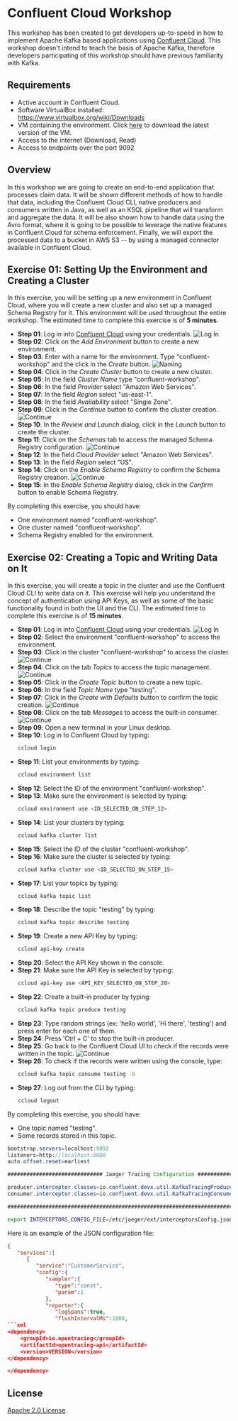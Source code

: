 # Confluent Cloud Workshop
This workshop has been created to get developers up-to-speed in how to implement Apache Kafka based applications using [Confluent Cloud](https://www.confluent.io/confluent-cloud). This workshop doesn't intend to teach the basis of Apache Kafka, therefore developers participating of this workshop should have previous familiarity with Kafka.

## Requirements

- Active account in Confluent Cloud.
- Software VirtualBox installed: https://www.virtualbox.org/wiki/Downloads
- VM containing the environment. Click [here](https://riferrei-sharing.s3-accelerate.amazonaws.com/confluent-workshop.zip) to download the latest version of the VM.
- Access to the internet (Download, Read)
- Access to endpoints over the port 9092

## Overview

In this workshop we are going to create an end-to-end application that processes claim data. It will be shown different methods of how to handle that data, including the Confluent Cloud CLI, native producers and consumers written in Java, as well as an KSQL pipeline that will transform and aggregate the data. It will be also shown how to handle data using the Avro format, where it is going to be possible to leverage the native features in Confluent Cloud for schema enforcement. Finally, we will export the processed data to a bucket in AWS S3 -- by using a managed connector available in Confluent Cloud.

## Exercise 01: Setting Up the Environment and Creating a Cluster

In this exercise, you will be setting up a new environment in Confluent Cloud, where you will create a new cluster and also set up a managed Schema Registry for it. This environment will be used throughout the entire workshop. The estimated time to complete this exercise is of **5 minutes**.

- **Step 01**: Log in into [Confluent Cloud](https://confluent.cloud/login) using your credentials.
  ![Log In](images/exer01/step01.png)
- **Step 02**: Click on the *Add Environment* button to create a new environment.
- **Step 03**: Enter with a name for the environment. Type "confluent-workshop" and the click in the *Create* button.
  ![Naming](images/exer01/step03.png)
- **Step 04**: Click in the *Create Cluster* button to create a new cluster.
- **Step 05**: In the field *Cluster Name* type "confluent-workshop".
- **Step 06**: In the field *Provider* select "Amazon Web Services".
- **Step 07**: In the field *Region* select "us-east-1".
- **Step 08**: In the field *Availability* select "Single Zone".
- **Step 09**: Click in the *Continue* button to confirm the cluster creation.
  ![Continue](images/exer01/step09.png)
- **Step 10**: In the *Review and Launch* dialog, click in the *Launch* button to create the cluster.
- **Step 11**: Click on the *Schemas* tab to access the managed Schema Registry configuration.
  ![Continue](images/exer01/step11.png)
- **Step 12**: In the field *Cloud Provider* select "Amazon Web Services".
- **Step 13**: In the field *Region* select "US".
- **Step 14**: Click on the *Enable Schema Registry* to confirm the Schema Registry creation.
  ![Continue](images/exer01/step14.png)
- **Step 15**: In the *Enable Schema Registry* dialog, click in the *Confirm* button to enable Schema Registry.

By completing this exercise, you should have:

- One environment named "confluent-workshop".
- One cluster named "confluent-workshop".
- Schema Registry enabled for the environment.

## Exercise 02: Creating a Topic and Writing Data on It

In this exercise, you will create a topic in the cluster and use the Confluent Cloud CLI to write data on it. This exercise will help you understand the concept of authentication using API Keys, as well as some of the basic functionality found in both the UI and the CLI. The estimated time to complete this exercise is of **15 minutes**.

- **Step 01**: Log in into [Confluent Cloud](https://confluent.cloud/login) using your credentials.
  ![Log In](images/exer01/step01.png)
- **Step 02**: Select the environment "confluent-workshop" to access the environment.
- **Step 03**: Click in the cluster "confluent-workshop" to access the cluster.
  ![Continue](images/exer02/step03.png)
- **Step 04**: Click on the tab *Topics* to access the topic management.
  ![Continue](images/exer02/step04.png)
- **Step 05**: Click in the *Create Topic* button to create a new topic.
- **Step 06**: In the field *Topic Name* type "testing".
- **Step 07**: Click in the *Create with Defaults* button to confirm the topic creation.
  ![Continue](images/exer02/step07.png)
- **Step 08**: Click on the tab *Messages* to access the built-in consumer.
  ![Continue](images/exer02/step08.png)
- **Step 09**: Open a new terminal in your Linux desktop.
- **Step 10**: Log in to Confluent Cloud by typing:
  ```bash
  ccloud login
  ```
- **Step 11**: List your environments by typing:
  ```bash
  ccloud environment list
  ```
- **Step 12**: Select the ID of the environment "confluent-workshop".
- **Step 13**: Make sure the environment is selected by typing:
  ```bash
  ccloud environment use <ID_SELECTED_ON_STEP_12>
  ```
- **Step 14**: List your clusters by typing:
  ```bash
  ccloud kafka cluster list
  ```
- **Step 15**: Select the ID of the cluster "confluent-workshop".
- **Step 16**: Make sure the cluster is selected by typing:
  ```bash
  ccloud kafka cluster use <ID_SELECTED_ON_STEP_15>
  ```
- **Step 17**: List your topics by typing:
  ```bash
  ccloud kafka topic list
  ```
- **Step 18**: Describe the topic "testing" by typing:
  ```bash
  ccloud kafka topic describe testing
  ```
- **Step 19**: Create a new API Key by typing:
  ```bash
  ccloud api-key create
  ```
- **Step 20**: Select the API Key shown in the console.
- **Step 21**: Make sure the API Key is selected by typing:
  ```bash
  ccloud api-key use <API_KEY_SELECTED_ON_STEP_20>
  ```
- **Step 22**: Create a built-in producer by typing:
  ```bash
  ccloud kafka topic produce testing
  ```
- **Step 23**: Type random strings (ex: 'hello world', 'Hi there', 'testing') and press enter for each one of them.
- **Step 24**: Press 'Ctrl + C' to stop the built-in producer.
- **Step 25**: Go back to the Confluent Cloud UI to check if the records were written in the topic.
  ![Continue](images/exer02/step25.png)
- **Step 26**: To check if the records were written using the console, type:
  ```bash
  ccloud kafka topic consume testing -b
  ```
- **Step 27**: Log out from the CLI by typing:
  ```bash
  ccloud logout
  ```

By completing this exercise, you should have:

- One topic named "testing".
- Some records stored in this topic.

```java
bootstrap.servers=localhost:9092
listeners=http://localhost:8088
auto.offset.reset=earliest

############################## Jaeger Tracing Configuration ################################

producer.interceptor.classes=io.confluent.devx.util.KafkaTracingProducerInterceptor
consumer.interceptor.classes=io.confluent.devx.util.KafkaTracingConsumerInterceptor

############################################################################################
```

```bash
export INTERCEPTORS_CONFIG_FILE=/etc/jaeger/ext/interceptorsConfig.json
```

Here is an example of the JSON configuration file:

```json
{
   "services":[
      {
         "service":"CustomerService",
         "config":{
            "sampler":{
               "type":"const",
               "param":1
            },
            "reporter":{
               "logSpans":true,
               "flushIntervalMs":1000,
```xml
<dependency>
    <groupId>io.opentracing</groupId>
    <artifactId>opentracing-api</artifactId>
    <version>VERSION</version>
</dependency>

</dependency>
```

## License

[Apache 2.0 License](./LICENSE).